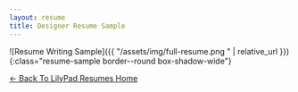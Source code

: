 ```yaml
---
layout: resume
title: Designer Resume Sample
---
```

![Resume Writing Sample]({{ "/assets/img/full-resume.png " | relative_url }}){:class="resume-sample border--round box-shadow-wide"}

[← Back To LilyPad Resumes Home](/)
